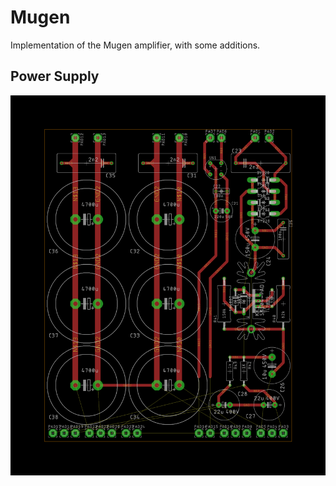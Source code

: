 # Mugen

Implementation of the Mugen amplifier, with some additions.

## Power Supply

![power-supply](images/power-supply.png?raw=true)
